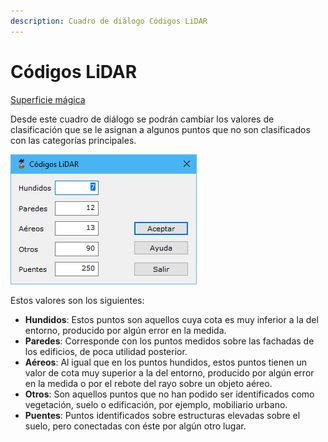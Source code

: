 ```yaml
---
description: Cuadro de diálogo Códigos LiDAR
---
```


# Códigos LiDAR

[Superficie mágica](/mdtopx/modulo-laser/buscar-puntos/superficie-magica/)

Desde este cuadro de diálogo se podrán cambiar los valores de clasificación que se le asignan a algunos puntos que no son clasificados con las categorías principales.

![Cuadro de diálogo Códigos LiDAR](../../../../.gitbook/assets/image-172.png)

Estos valores son los siguientes:

* **Hundidos**: Estos puntos son aquellos cuya cota es muy inferior a la del entorno, producido por algún error en la medida.
* **Paredes**: Corresponde con los puntos medidos sobre las fachadas de los edificios, de poca utilidad posterior.
* **Aéreos**: Al igual que en los puntos hundidos, estos puntos tienen un valor de cota muy superior a la del entorno, producido por algún error en la medida o por el rebote del rayo sobre un objeto aéreo.
* **Otros**: Son aquellos puntos que no han podido ser identificados como vegetación, suelo o edificación, por ejemplo, mobiliario urbano.
* **Puentes**: Puntos identificados sobre estructuras elevadas sobre el suelo, pero conectadas con éste por algún otro lugar.
